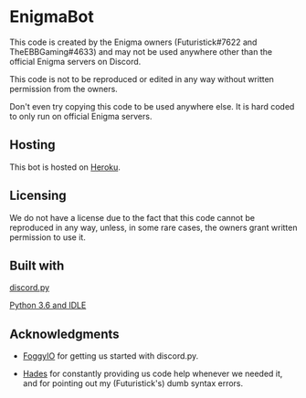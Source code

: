 # EnigmaBot
This code is created by the Enigma owners (Futuristick#7622 and TheEBBGaming#4633) and may not be used anywhere other than the official Enigma servers on Discord.

This code is not to be reproduced or edited in any way without written permission from the owners.

Don't even try copying this code to be used anywhere else. It is hard coded to only run on official Enigma servers.

## Hosting

This bot is hosted on [Heroku](https://www.heroku.com).

## Licensing

We do not have a license due to the fact that this code cannot be reproduced in any way, unless, in some rare cases, the owners grant written permission to use it.

## Built with

[discord.py](https://github.com/Rapptz/discord.py)

[Python 3.6 and IDLE](https://python.org)

## Acknowledgments

- [FoggyIO](https://github.com/FoggyIO/DiscordPythonBots) for getting us started with discord.py.

- [Hades](https://github.com/hades-99) for constantly providing us code help whenever we needed it, and for pointing out my (Futuristick's) dumb syntax errors.
